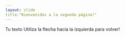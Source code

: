 ```yaml
---
layout: slide
title:"Bienvenidos a la segunda página!"
---
```

Tu texto
Utiliza la flecha hacia la izquierda para volver!
